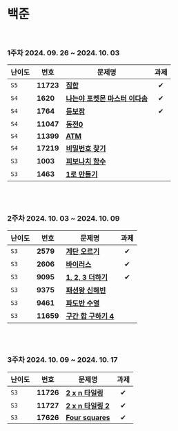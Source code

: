 # 백준
</br>

### 1주차 2024. 09. 26 ~ 2024. 10. 03

| 난이도 | 번호 | 문제명 | 과제 |
|---|---|---|:---:|
| `S5`   | **11723** | [**집합**](https://www.acmicpc.net/problem/11723) | ✔
| `S4` | **1620** | [**나는야 포켓몬 마스터 이다솜**](https://www.acmicpc.net/problem/1620) | ✔
| `S4` | **1764** | [**듣보잡**](https://www.acmicpc.net/problem/1764) | ✔
| `S4`   | **11047** | [**동전0**](https://www.acmicpc.net/problem/11047) |
| `S4` | **11399** | [**ATM**](https://www.acmicpc.net/problem/11399) |
| `S4` | **17219** | [**비밀번호 찾기**](https://www.acmicpc.net/problem/17219) |
| `S3`   | **1003** | [**피보나치 함수**](https://www.acmicpc.net/problem/1003) |
| `S3` | **1463** | [**1로 만들기**](https://www.acmicpc.net/problem/1463) |

</br></br>

### 2주차 2024. 10. 03 ~ 2024. 10. 09

| 난이도 | 번호 | 문제명 | 과제 |
|---|---|---|:---:|
| `S3` | **2579** | [**계단 오르기**](https://www.acmicpc.net/problem/2579) | ✔
| `S3` | **2606** | [**바이러스**](https://www.acmicpc.net/problem/2606) | ✔
| `S3` | **9095** | [**1, 2, 3 더하기**](https://www.acmicpc.net/problem/9095) | ✔
| `S3` | **9375** | [**패션왕 신해빈**](https://www.acmicpc.net/problem/9375) |
| `S3` | **9461** | [**파도반 수열**](https://www.acmicpc.net/problem/9461) |
| `S3` | **11659** | [**구간 합 구하기 4**](https://www.acmicpc.net/problem/11659) |

</br></br>

### 3주차 2024. 10. 09 ~ 2024. 10. 17
| 난이도 | 번호 | 문제명 | 과제 |
|---|---|---|:---:|
| `S3` | **11726** | [**2 x n 타일링**](https://www.acmicpc.net/problem/11726) | ✔
| `S3` | **11727** | [**2 x n 타일링 2**](https://www.acmicpc.net/problem/11727) | ✔
| `S3` | **17626** | [**Four squares**](https://www.acmicpc.net/problem/17626) | ✔

</br></br>
